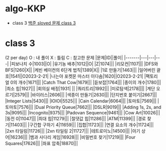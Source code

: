 # algo-KKP

- class 3 [백준 sloved 문제 class 3](https://solved.ac/en/class/3)



# class 3  
(2 per day) 
O : 내 풀이
X : 틀림
C : 참고한 문제 
|문제|ID||풀이|
|-------|---|---|---|
|피보나치 수|1003||O|
|유기농 배추|1012||O|
|Z|1074|||
|리모컨|1107|||
|DFS와 BFS|1260|X||
|케빈 베이컨의 6단계 법칙|1389|X||
|1로 만들기|1463|||
|일어버린 괄호|1541||O2023-2-21|
|나는야 포켓몬 마스터 이다솜|1620||O2023-2-21|
|팩토리얼 0의 개수|1671|||
|Catch That Cow|1679|||
|듣보잡|1764|||
|종이의 개수|1780|||
|최소 힙|1927|||
|회의실 배정|1931| ||
|쿼리트리|1992|||
|미로탐색|2178||||
|계단 오르기|2579|||
|바이러스|2606|||
|색종이 만들기|2630|||
|단지번호 붙이기|2667|||
|Integer Lists|5430|||
|IOIOI|5525|||
|Cain Calendar|6064|||
|토마토|7569|||
|토마토|7576|||
|Dual Priority Queue|7662|||
|DSLR|9019|||
|Adding 1s, 2s, and 3s|9095|||
|Incognito|9375|||
|Padovan Sequence|9461|||
|Cow Art|10026|||
|동전 0|11047|||
|최대 힙|11279|||
|절댓값 힙|11286|||
|ATM|11399|||
|경로 찾기|11403|||
|구간합 구하기 4|11659|||
|집합|11723|||
|연결 요소의 개수|11724|||
|2xn 타일링|11726|||
|2xn 타일링 2|11727|||
|테트로미노|14500|||
|아기 상어|16236|||
|뱀과 사다리 게임|16928|||
|비밀번호 찾기|17219|||
|Four Squares|17626|||
|좌표 압축|18870|||
